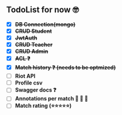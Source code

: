 ## TodoList for now :nerd_face:

- [x] <strong><strike>DB Connection(mongo)</strike>
- [x] <strike>CRUD Student</strike>
- [x] <strike>JwtAuth</strike> 
- [x] <strike>CRUD Teacher</strike>
- [x] <strike>CRUD Admin</strike>
- [x] <strike>ACL :question:</strike>
- [x] <strike>Match history :question: (needs to be optmized)</strike>
- [ ] Riot API 
- [ ] Profile csv
- [ ] Swagger docs :question:
- [ ] Annotations per match :small_red_triangle: :small_red_triangle: :small_red_triangle:
- [ ] Match rating (:star::star::star::star::star:)<strong>